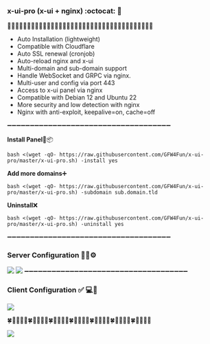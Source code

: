 ### x-ui-pro (x-ui + nginx) :octocat:	:open_file_folder:	
🔻🔺🔻🔺🔻🔺🔻🔺🔻🔺🔻🔺🔻🔺🔻🔺🔻🔺🔻🔺🔻🔺🔻🔺🔻🔺🔻🔺🔻🔺🔻🔺🔻🔺🔻🔺🔻
- Auto Installation (lightweight)
- Compatible with Cloudflare
- Auto SSL renewal (cronjob)
- Auto-reload nginx and x-ui
- Multi-domain and sub-domain support
- Handle WebSocket and GRPC via nginx.
- Multi-user and config via port 443
- Access to x-ui panel via nginx
- Compatible with Debian 12 and Ubuntu 22
- More security and low detection with nginx
- Nginx with anti-exploit, keepalive=on, cache=off
  
➖➖➖➖➖➖➖➖➖➖➖➖➖➖➖➖➖➖➖➖➖➖➖➖➖➖➖➖➖➖➖➖➖➖➖➖

**Install Panel**:dvd::package:

```
bash <(wget -qO- https://raw.githubusercontent.com/GFW4Fun/x-ui-pro/master/x-ui-pro.sh) -install yes
```

**Add more domains**:heavy_plus_sign:	
```
bash <(wget -qO- https://raw.githubusercontent.com/GFW4Fun/x-ui-pro/master/x-ui-pro.sh) -subdomain sub.domain.tld
```

**Uninstall**:x:
```
bash <(wget -qO- https://raw.githubusercontent.com/GFW4Fun/x-ui-pro/master/x-ui-pro.sh) -uninstall yes
```

➖➖➖➖➖➖➖➖➖➖➖➖➖➖➖➖➖➖➖➖➖➖➖➖➖➖➖➖➖➖➖➖➖➖➖➖
### Server Configuration :wrench:🐧⚙️
![](https://raw.githubusercontent.com/GFW4Fun/x-ui-pro/master/media/admin_config.png)
![](https://raw.githubusercontent.com/GFW4Fun/x-ui-pro/master/media/trojan_grpc_admin.png)
➖➖➖➖➖➖➖➖➖➖➖➖➖➖➖➖➖➖➖➖➖➖➖➖➖➖➖➖➖➖➖➖➖➖➖➖
### Client Configuration :white_check_mark:	:computer:🔌
![](https://raw.githubusercontent.com/GFW4Fun/x-ui-pro/master/media/client_config.png)

🍀🌱🌿🍃🎄🍀🌱🌿🍃🎄🍀🌱🌿🍃🎄🍀🌱🌿🍃🎄🍀🌱🌿🍃🎄🍀🌱🌿🍃🎄🍀🌱🌿🍃🎄

![](https://hits.sh/github.com/GFW4Fun/x-ui-pro.svg?label=x-ui-pro&extraCount=20&logo=firefox)




